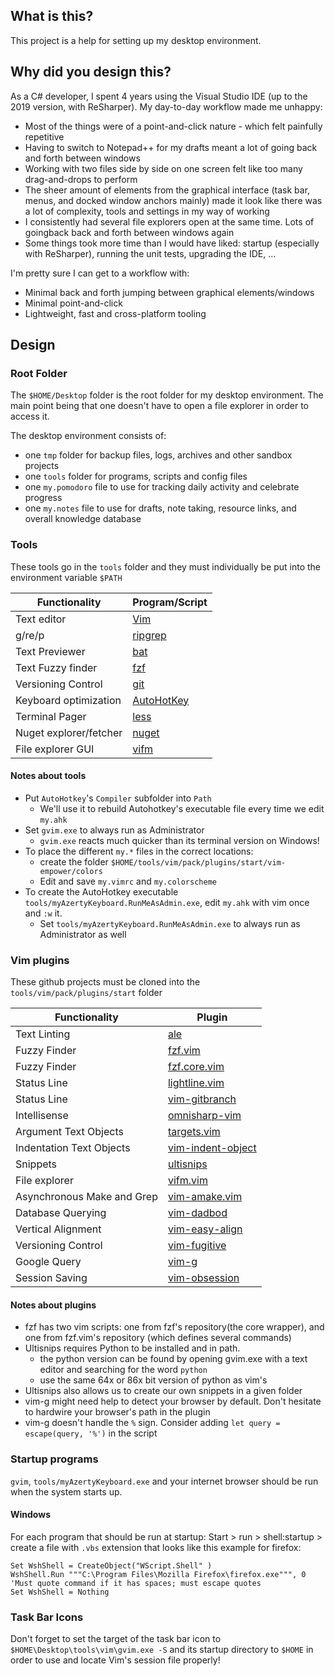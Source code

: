 ## What is this? ##
This project is a help for setting up my desktop environment.

## Why did you design this? ##
As a C# developer, I spent 4 years using the Visual Studio IDE (up to the 2019 version, with ReSharper). My day-to-day workflow made me unhappy:
* Most of the things were of a point-and-click nature - which felt painfully repetitive
* Having to switch to Notepad++ for my drafts meant a lot of going back and forth between windows
* Working with two files side by side on one screen felt like too many drag-and-drops to perform
* The sheer amount of elements from the graphical interface (task bar, menus, and docked window anchors mainly) made it look like there was a lot of complexity, tools and settings in my way of working
* I consistently had several file explorers open at the same time. Lots of goingback back and forth between windows again
* Some things took more time than I would have liked: startup (especially with ReSharper), running the unit tests, upgrading the IDE, ...

I'm pretty sure I can get to a workflow with:
* Minimal back and forth jumping between graphical elements/windows
* Minimal point-and-click
* Lightweight, fast and cross-platform tooling

## Design ##

### Root Folder ###

The `$HOME/Desktop` folder is the root folder for my desktop environment. The main point being that one doesn't have to open a file explorer in order to access it.

The desktop environment consists of:
* one `tmp` folder for backup files, logs, archives and other sandbox projects
* one `tools` folder for programs, scripts and config files
* one `my.pomodoro` file to use for tracking daily activity and celebrate progress
* one `my.notes` file to use for drafts, note taking, resource links, and overall knowledge database

### Tools ###

These tools go in the `tools` folder and they must individually be put into the environment variable `$PATH`


| Functionality          | Program/Script                                                                                               |
| ---------------        | -------                                                                                                      |
| Text editor            | [Vim](https://github.com/vim/vim-win32-installer/releases)                                                   |
| g/re/p                 | [ripgrep](https://github.com/BurntSushi/ripgrep/releases)                                                    |
| Text Previewer         | [bat](https://github.com/sharkdp/bat/releases)                                                               |
| Text Fuzzy finder      | [fzf](https://github.com/junegunn/fzf-bin/releases)                                                          |
| Versioning Control     | [git](https://git-scm.com/downloads)                                                                         |
| Keyboard optimization  | [AutoHotKey](https://www.autohotkey.com/)                                                                    |
| Terminal Pager         | [less](https://github.com/Pscx/Pscx/blob/81b76cfdb1343f84880e0e2cd647db5c56cf354b/Imports/Less-394/less.exe) |
| Nuget explorer/fetcher | [nuget](https://www.nuget.org/downloads)                                                                     |
| File explorer GUI      | [vifm](https://vifm.info/downloads.shtml)                                                                    |

#### Notes about tools ####

* Put `AutoHotkey`'s `Compiler` subfolder into `Path`
	* We'll use it to rebuild Autohotkey's executable file every time we edit `my.ahk`
* Set `gvim.exe` to always run as Administrator
	* `gvim.exe` reacts much quicker than its terminal version on Windows!
* To place the different `my.*` files in the correct locations:
	* create the folder `$HOME/tools/vim/pack/plugins/start/vim-empower/colors`
	* Edit and save `my.vimrc` and `my.colorscheme`
* To create the AutoHotkey executable `tools/myAzertyKeyboard.RunMeAsAdmin.exe`, edit `my.ahk` with vim once and `:w` it.
	* Set `tools/myAzertyKeyboard.RunMeAsAdmin.exe` to always run as Administrator as well

### Vim plugins ###

These github projects must be cloned into the `tools/vim/pack/plugins/start` folder

| Functionality              | Plugin                                                                     |
| ---------------            | -------                                                                    |
| Text Linting               | [ale](https://github.com/dense-analysis/ale)                               |
| Fuzzy Finder               | [fzf.vim](https://github.com/junegunn/fzf.vim)                             |
| Fuzzy Finder               | [fzf.core.vim](https://github.com/junegunn/fzf/blob/master/plugin/fzf.vim) |
| Status Line                | [lightline.vim](https://github.com/itchyny/lightline.vim)                  |
| Status Line                | [vim-gitbranch](https://github.com/itchyny/vim-gitbranch)                  |
| Intellisense               | [omnisharp-vim](https://github.com/OmniSharp/omnisharp-vim)                |
| Argument Text Objects      | [targets.vim](https://github.com/wellle/targets.vim)                       |
| Indentation Text Objects   | [vim-indent-object](https://github.com/michaeljsmith/vim-indent-object)    |
| Snippets                   | [ultisnips](https://github.com/SirVer/ultisnips)                           |
| File explorer              | [vifm.vim](https://github.com/vifm/vifm.vim)                               |
| Asynchronous Make and Grep | [vim-amake.vim](https://github.com/edkolev/vim-amake)                      |
| Database Querying          | [vim-dadbod](https://github.com/tpope/vim-dadbod)                          |
| Vertical Alignment         | [vim-easy-align](https://github.com/junegunn/vim-easy-align)               |
| Versioning Control         | [vim-fugitive](https://github.com/tpope/vim-fugitive)                      |
| Google Query               | [vim-g](https://github.com/szw/vim-g)                                      |
| Session Saving             | [vim-obsession](https://github.com/tpope/vim-obsession)                    |

#### Notes about plugins ####

* fzf has two vim scripts: one from fzf's repository(the core wrapper), and one from fzf.vim's repository (which defines several commands)
* Ultisnips requires Python to be installed and in path.
	* the python version can be found by opening gvim.exe with a text editor and searching for the word `python`
	* use the same 64x or 86x bit version of python as vim's
* Ultisnips also allows us to create our own snippets in a given folder
* vim-g might need help to detect your browser by default. Don't hesitate to hardwire your browser's path in the plugin
* vim-g doesn't handle the `%` sign. Consider adding `let query = escape(query, '%')` in the script


### Startup programs ###

`gvim`, `tools/myAzertyKeyboard.exe` and your internet browser should be run when the system starts up.

#### Windows ####
For each program that should be run at startup:
Start > run > shell:startup > create a file with `.vbs` extension that looks like this example for firefox:

```vbs
Set WshShell = CreateObject("WScript.Shell" )
WshShell.Run """C:\Program Files\Mozilla Firefox\firefox.exe""", 0 'Must quote command if it has spaces; must escape quotes
Set WshShell = Nothing
```

### Task Bar Icons ###

Don't forget to set the target of the task bar icon to `$HOME\Desktop\tools\vim\gvim.exe -S` and its startup directory to `$HOME` in order to use and locate Vim's session file properly!
